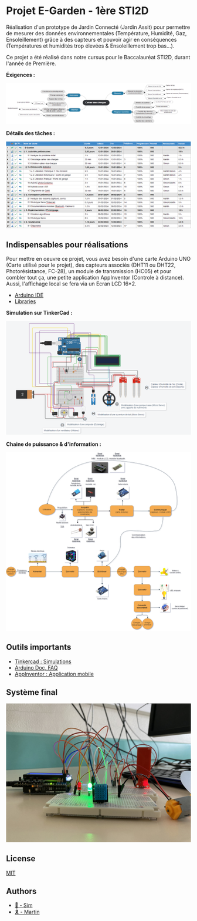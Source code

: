 # Projet E-Garden - 1ère STI2D

Réalisation d'un prototype de Jardin Connecté (Jardin Assit) pour permettre de mesurer des données environnementales (Température, Humidité, Gaz, Ensoleillement) grâce à des capteurs et pouvoir agir en conséquences (Températures et humidités trop élevées & Ensoleillement trop bas...).

Ce projet a été réalisé dans notre cursus pour le Baccalauréat STI2D, durant l'année de Première.

**Éxigences :**

![Exigences](ressources/cahierCharges.png)

**Détails des tâches :**

![Diagramme de Gantt](ressources/plannifEGarden.png)

## Indispensables pour réalisations

Pour mettre en oeuvre ce projet, vous avez besoin d'une carte Arduino UNO (Carte utilisé pour le projet), des capteurs associés (DHT11 ou DHT22, Photorésistance, FC-28), un module de transmission (HC05) et pour combler tout ça, une petite application AppInventor (Controle à distance). Aussi, l'affichage local se fera via un Ecran LCD 16\*2.

- [Arduino IDE](https://www.arduino.cc/en/software)
- [Libraries](https://github.com/SimSim236/E-Garden/tree/main/librairies)

**Simulation sur TinkerCad :**

![Simulation](ressources/simulationEGarden.png)

**Chaine de puissance & d'information :**

![Chaine de puissance & d'information](ressources/diagrammePuissance.png)

## Outils importants

- [Tinkercad : Simulations](https://www.tinkercad.com/)
- [Arduino Doc, FAQ](https://www.arduino.cc/)
- [AppInventor : Application mobile](https://appinventor.mit.edu/)

## Système final

![Système final](ressources/imageSys.png)

## License

[MIT](https://choosealicense.com/licenses/mit/)

## Authors

- [🔆 - Sim](https://www.github.com/SimSim236)
- [🎗️ - Martin](https://www.github.com/Lutr4nn)
